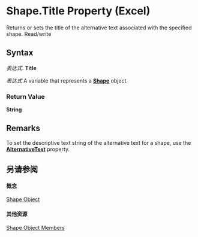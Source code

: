
# Shape.Title Property (Excel)

Returns or sets the title of the alternative text associated with the specified shape. Read/write


## Syntax

 _表达式_. **Title**

 _表达式_ A variable that represents a **[Shape](8f01fcd1-b7d9-5216-2de5-40fb6648a403.md)** object.


### Return Value

 **String**


## Remarks

To set the descriptive text string of the alternative text for a shape, use the  **[AlternativeText](40b53b31-c4e2-0fd8-1a37-fa1e88ccd2be.md)** property.


## 另请参阅


#### 概念


[Shape Object](8f01fcd1-b7d9-5216-2de5-40fb6648a403.md)
#### 其他资源


[Shape Object Members](http://msdn.microsoft.com/library/0fed7136-4228-6c32-507d-3bd36aa56d9a%28Office.15%29.aspx)